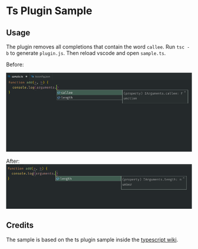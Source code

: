 # Ts Plugin Sample

## Usage

The plugin removes all completions that contain the word `callee`.
Run `tsc -b` to generate `plugin.js`. Then reload vscode and open `sample.ts`.

Before:

![](./images/before.png)

After:
![](./images/after.png)

## Credits

The sample is based on the ts plugin sample inside the [typescript wiki](https://github.com/microsoft/TypeScript/wiki/Writing-a-Language-Service-Plugin).
